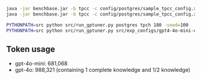 ```bash
java -jar benchbase.jar -b tpcc -c config/postgres/sample_tpcc_config.xml --create true --load true
java -jar benchbase.jar -b tpcc -c config/postgres/sample_tpcc_config.xml --execute true 

PYTHONPATH=src python src/run_gptuner.py postgres tpch 180 -seed=100
PYTHONPATH=src python src/run_gptuner.py src/exp_configs/gpt4-4o-mini-overall.yml
```


## Token usage

- gpt-4o-mini: 681,068
- gpt-4o: 988,321 (containing 1 complete knowledge and 1/2 knowledge)